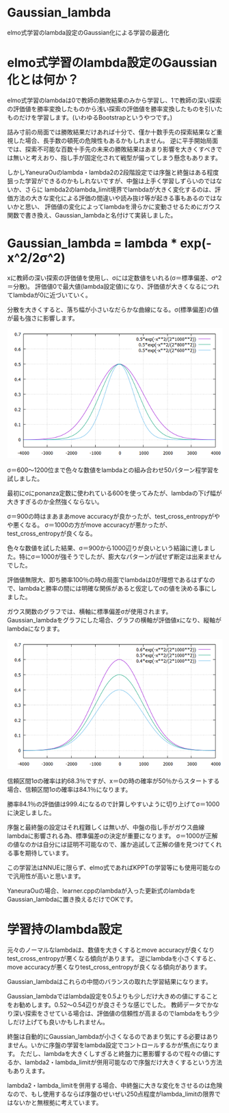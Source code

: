 # Gaussian_lambda
elmo式学習のlambda設定のGaussian化による学習の最適化

# elmo式学習のlambda設定のGaussian化とは何か？
elmo式学習のlambdaは0で教師の勝敗結果のみから学習し、1で教師の深い探索の評価値を勝率変換したものから浅い探索の評価値を勝率変換したものを引いたものだけを学習します。(いわゆるBootstrapというやつです。)

詰み寸前の局面では勝敗結果だけあれば十分で、僅か十数手先の探索結果など重視した場合、長手数の頓死の危険性もあるかもしれません。
逆に平手開始局面では、探索不可能な百数十手先の未来の勝敗結果はあまり影響を大きくすべきでは無いと考えおり、指し手が固定化されて戦型が偏ってしまう懸念もあります。

しかしYaneuraOuのlambda・lambda2の2段階設定では序盤と終盤はある程度狙った学習ができるのかもしれないですが、中盤は上手く学習しずらいのではないか、さらに
lambda2のlambda_limit境界でlambdaが大きく変化するのは、評価方法の大きな変化による評価の間違いや読み抜け等が起きる事もあるのではないかと思い、
評価値の変化によってlambdaを滑らかに変動させるためにガウス関数で書き換え、Gaussian_lambdaと名付けて実装しました。

# Gaussian_lambda = lambda * exp(-x^2/2σ^2)
xに教師の深い探索の評価値を使用し、σには定数値をいれる(σ＝標準偏差、σ^2＝分散)。
評価値0で最大値(lambda設定値)になり、評価値が大きくなるにつれてlambdaが0に近づいていく。

分散を大きくすると、落ち幅が小さいなだらかな曲線になる。σ(標準偏差)の値が最も強さに影響します。

![Gaussian_lambda(lambda0.5_σ600・800・1000)](https://raw.githubusercontent.com/Bonta0729/Gaussian_lambda/master/Gaussian_lambda(lambda0.5_%CF%83600%E3%83%BB800%E3%83%BB1000).png)

σ＝600～1200位まで色々な数値をlambdaとの組み合わせ50パターン程学習を試しました。

最初にσにponanza定数に使われている600を使ってみたが、lambdaの下げ幅が大きすぎるのか全然強くならない。

σ＝900の時はまあまあmove accuracyが良かったが、test_cross_entropyがやや悪くなる。
σ＝1000の方がmove accuracyが悪かったが、test_cross_entropyが良くなる。

色々な数値を試した結果、σ＝900から1000辺りが良いという結論に達しました。特にσ＝1000が強そうでしたが、膨大なパターンが試せず断定は出来ませんでした。

評価値無限大、即ち勝率100％の時の局面でlambdaは0が理想であるはずなので、lambdaと勝率の間には明確な関係があると仮定してσの値を決める事にしました。

ガウス関数のグラフでは、横軸に標準偏差σが使用されます。
Gaussian_lambdaをグラフにした場合、グラフの横軸が評価値xになり、縦軸がlambdaになります。

![Gaussian_lambda(σ1000_lambda0.6・0.5・0.4)](https://raw.githubusercontent.com/Bonta0729/Gaussian_lambda/master/Gaussian_lambda(%CF%831000_lambda0.6%E3%83%BB0.5%E3%83%BB0.4).png)

信頼区間1σの確率は約68.3％ですが、x＝0の時の確率が50％からスタートする場合、信頼区間1σの確率は84.1％になります。

勝率84.1％の評価値は999.4になるので計算しやすいように切り上げてσ＝1000に決定しました。

序盤と最終盤の設定はそれ程難しくは無いが、中盤の指し手がガウス曲線lambdaに影響される為、標準偏差σの決定が重要になります。
σ＝1000が正解の値なのかは自分には証明不可能なので、誰か追試して正解の値を見つけてくれる事を期待しています。

この学習法はNNUEに限らず、elmo式であればKPPTの学習等にも使用可能なので汎用性が高いと思います。

YaneuraOuの場合、learner.cppのlambdaが入った更新式のlambdaをGaussian_lambdaに置き換えるだけでOKです。



# 学習持のlambda設定
元々のノーマルなlambdaは、数値を大きくするとmove accuracyが良くなりtest_cross_entropyが悪くなる傾向があります。
逆にlambdaを小さくすると、move accuracyが悪くなりtest_cross_entropyが良くなる傾向があります。

Gaussian_lambdaはこれらの中間のバランスの取れた学習結果になります。

Gaussian_lambdaではlambda設定を0.5よりも少しだけ大きめの値にすることをお勧めします。0.52～0.54辺りが良さそうな感じでした。
教師データでかなり深い探索をさせている場合は、評価値の信頼性が高まるのでlambdaをもう少しだけ上げても良いかもしれません。

終盤は自動的にGaussian_lambdaが小さくなるのであまり気にする必要はありません。いかに序盤の学習をlambda設定でコントロールするかが焦点になります。
ただし、lambdaを大きくしすぎると終盤力に悪影響するので程々の値にするか、lambda2・lambda_limitが併用可能なので序盤だけ大きくするという方法もありえます。

lambda2・lambda_limitを併用する場合、中終盤に大きな変化をさせるのは危険なので、もし使用するならば序盤のせいぜい250点程度がlambda_limitの限界ではないかと無根拠に考えています。
